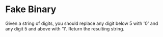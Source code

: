 <h1>Fake Binary</h1>

<p>Given a string of digits, you should replace any digit below 5 with '0' and any digit 5 and above with '1'. Return the resulting string.</p>


